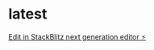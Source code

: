 # latest

[Edit in StackBlitz next generation editor ⚡️](https://stackblitz.com/~/github.com/EdTheWonder/latest)